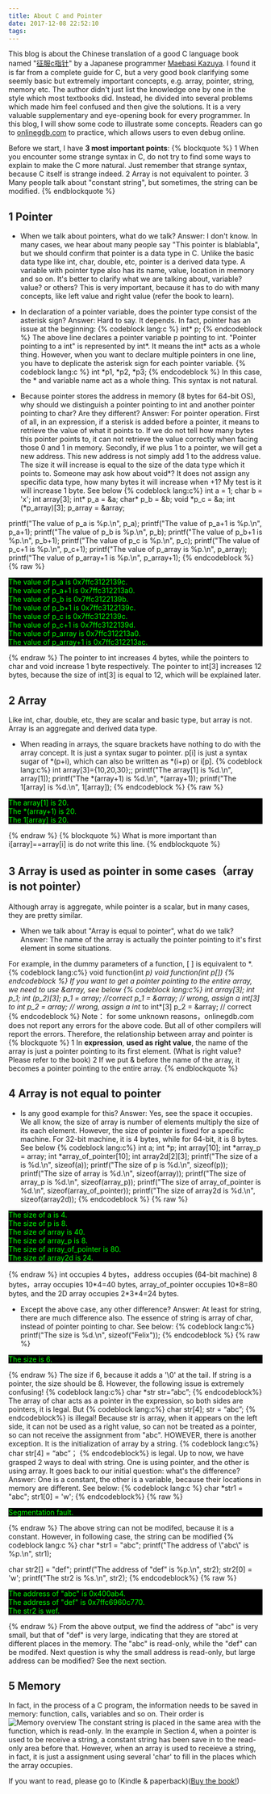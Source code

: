```yaml
---
title: About C and Pointer
date: 2017-12-08 22:52:10
tags:
---
```


This blog is about the Chinese translation of a good C language book named "[征服c指针](https://book.douban.com/subject/21317828/)" by a Japanese programmer [Maebasi Kazuya](https://www.amazon.com/Kazuya-Maebasi/e/B004LT29A0). I found it is far from a complete guide for C, but a very good book clarifying some seemly basic but extremely important concepts, e.g. array, pointer, string, memory etc. The author didn't just list the knowledge one by one in the style which most textbooks did. Instead, he divided into several problems which made him feel confused and then give the solutions. It is a very valuable supplementary and eye-opening book for every programmer. In this blog, I will show some code to illustrate some concepts. Readers can go to [onlinegdb.com](https://www.onlinegdb.com/) to practice, which allows users to even debug online.

Before we start, I have **3 most important points**:
{% blockquote %}
1 When you encounter some strange syntax in C, do not try to find some ways to explain to make the C more natural. Just remember that strange syntax, because C itself is strange indeed.
2 Array is not equivalent to pointer.
3 Many people talk about "constant string", but sometimes, the string can be modified.
{% endblockquote %}
<!-- more -->
## 1 Pointer
* When we talk about pointers, what do we talk? Answer: I don't know.
In many cases, we hear about many people say "This pointer is blablabla", but we should confirm that pointer is a data type in C. Unlike the basic data type like int, char, double, etc, pointer is a derived data type. A variable with pointer type also has its name, value, location in memory and so on. It's better to clarify what we are talking about, variable? value? or others? This is very important, because it has to do with many concepts, like left value and right value (refer the book to learn).

* In declaration of a pointer variable, does the pointer type consist of the asterisk sign? Answer: Hard to say. It depends.
In fact, pointer has an issue at the beginning:
{% codeblock lang:c %}
int* p;
{% endcodeblock %}
The above line declares a pointer variable p pointing to int. "Pointer pointing to a int" is represented by int\*. It means the int\* acts as a whole thing. However, when you want to declare multiple pointers in one line, you have to deplicate the asterisk sign for each pointer variable.
{% codeblock lang:c %}
int *p1, *p2, *p3;
{% endcodeblock %}
In this case, the \* and variable name act as a whole thing. This syntax is not natural.

* Because pointer stores the address in memory (8 bytes for 64-bit OS), why should we distinguish a pointer pointing to int and another pointer pointing to char? Are they different? Answer: For pointer operation.
First of all, in an expression, if a sterisk is added before a pointer, it means to retrieve the value of what it points to. If we do not tell how many bytes this pointer points to, it can not retrieve the value correctly when facing those 0 and 1 in memory.
Secondly, if we plus 1 to a pointer, we will get a new address. This new address is not simply add 1 to the address value. The size it will increase is equal to the size of the data type which it points to. Someone may ask how about void\*? It does not assign any specific data type, how many bytes it will increase when +1? My test is it will increase 1 byte. See below
{% codeblock lang:c%}
int  a = 1;
char b = 'x';
int array[3];
int* p_a = &a;
char* p_b = &b;
void *p_c = &a;
int (*p_array)[3];
p_array = &array;

printf("The value of p_a   is %p.\n", p_a);
printf("The value of p_a+1 is %p.\n", p_a+1);
printf("The value of p_b   is %p.\n", p_b);
printf("The value of p_b+1 is %p.\n", p_b+1);
printf("The value of p_c   is %p.\n", p_c);
printf("The value of p_c+1 is %p.\n", p_c+1);
printf("The value of p_array   is %p.\n", p_array);
printf("The value of p_array+1 is %p.\n", p_array+1);
{% endcodeblock %}
{% raw %}
<p style="background-color: #000000; color: #00FF00">
The value of p_a   is 0x7ffc3122139c.<br>
The value of p_a+1 is 0x7ffc312213a0.<br>
The value of p_b   is 0x7ffc3122139b.<br>
The value of p_b+1 is 0x7ffc3122139c.<br>
The value of p_c   is 0x7ffc3122139c.<br>
The value of p_c+1 is 0x7ffc3122139d.<br>
The value of p_array   is 0x7ffc312213a0.<br>
The value of p_array+1 is 0x7ffc312213ac.<br>
</p>
{% endraw %}
The pointer to int increases 4 bytes, while the pointers to char and void increase 1 byte respectively. The pointer to int[3] increases 12 bytes, because the size of int[3] is equal to 12, which will be explained later.

## 2 Array
Like int, char, double, etc, they are scalar and basic type, but array is not. Array is an aggregate and derived data type.
* When reading in arrays, the square brackets have nothing to do with the array concept. It is just a syntax sugar to pointer. p[i] is just a syntax sugar of \*(p+i), which can also be written as \*(i+p) or i[p].
{% codeblock lang:c%}
int array[3]={10,20,30};;
printf("The array[1] is %d.\n", array[1]);
printf("The *(array+1) is %d.\n", *(array+1));
printf("The 1[array] is %d.\n", 1[array]);
{% endcodeblock %}
{% raw %}
<p style="background-color: #000000; color: #00FF00">
The array[1] is 20.<br>
The *(array+1) is 20.<br>
The 1[array] is 20.<br>
</p>
{% endraw %}
{% blockquote %}
What is more important than i[array]==array[i] is do not write this line.
{% endblockquote %}

## 3 Array is used as pointer in some cases（array is not pointer）
Although array is aggregate, while pointer is a scalar, but in many cases, they are pretty similar.
* When we talk about "Array is equal to pointer", what do we talk? Answer: The name of the array is actually the pointer pointing to it's first element in some situations.

For example, in the dummy parameters of a function, [ ] is equivalent to \*.
{% codeblock lang:c%}
void function(int *p)
void function(int p[])
{% endcodeblock %}
If you want to get a pointer pointing to the entire array, we need to use &array, see below
{% codeblock lang:c%}
int array[3];
int *p_1;
int (*p_2)[3];
p_1 = array; //correct
p_1 = &array; // wrong, assign a int*[3] to int*
p_2 = array; // wrong, assign a int* to int*[3]
p_2 = &array; // correct
{% endcodeblock %}
Note： for some unknown reasons，onlinegdb.com does not report any errors for the above code. But all of other compilers will report the errors. Therefore, the relationship between array and pointer is
{% blockquote %}
1 In **expression**, **used as right value**, the name of the array is just a pointer pointing to its first element. (What is right value? Please refer to the book)
2 If we put & before the name of the array, it becomes a pointer pointing to the entire array.
{% endblockquote %}

## 4 Array is not equal to pointer
* Is any good example for this? Answer: Yes, see the space it occupies.
We all know, the size of array is number of elements multiply the size of its each element. However, the size of pointer is fixed for a specific machine. For 32-bit machine, it is 4 bytes, while for 64-bit, it is 8 bytes. See below
{% codeblock lang:c%}
int a;
int *p;
int array[10];
int *array_p = array;
int *array_of_pointer[10];
int array2d[2][3];
printf("The size of a is %d.\n", sizeof(a));
printf("The size of p is %d.\n", sizeof(p));
printf("The size of array is %d.\n", sizeof(array));
printf("The size of array_p is %d.\n", sizeof(array_p));
printf("The size of array_of_pointer is %d.\n", sizeof(array_of_pointer));
printf("The size of array2d is %d.\n", sizeof(array2d));
{% endcodeblock %}
{% raw %}
<p style="background-color: #000000; color: #00FF00">
The size of a is 4.<br>
The size of p is 8.<br>
The size of array is 40.<br>
The size of array_p is 8.<br>
The size of array_of_pointer is 80.<br>
The size of array2d is 24.<br>
</p>
{% endraw %}
int occupies 4 bytes，address occupies (64-bit machine) 8 bytes，array occupies 10*4=40 bytes, array_of_pointer occupies 10*8=80 bytes, and the 2D array occupies 2*3*4=24 bytes.

* Except the above case, any other difference? Answer: At least for string, there are much difference also.
The essence of string is array of char, instead of pointer pointing to char. See below:
{% codeblock lang:c%}
printf("The size is %d.\n", sizeof("Felix"));
{% endcodeblock %}
{% raw %}
<p style="background-color: #000000; color: #00FF00">
The size is 6.
</p>  
{% endraw %}
The size if 6, because it adds a '\0' at the tail. If string is a pointer, the size should be 8.
However, the following issue is extremely confusing!
{% codeblock lang:c%}
char *str
str=”abc”; 
{% endcodeblock%}
The array of char acts as a pointer in the expression, so both sides are pointers, it is legal.
But
{% codeblock lang:c%}
char str[4];
str = “abc”;
{% endcodeblock%}
is illegal! Because str is array, when it appears on the left side, it can not be used as a right value, so can not be treated as a pointer, so can not receive the assignment from "abc". HOWEVER, there is another exception. It is the initialization of array by a string.
{% codeblock lang:c%}
char str[4] = “abc”；
{% endcodeblock%}
is legal.
Up to now, we have grasped 2 ways to deal with string. One is using pointer, and the other is using array. It goes back to our initial question: what's the difference? Answer: One is a constant, the other is a variable, because their locations in memory are different. See below:
{% codeblock lang:c %}
char *str1 = "abc";
str1[0] = 'w';
{% endcodeblock%}
{% raw %}
<p style="background-color: #000000; color: #00FF00">
Segmentation fault.
</p>
{% endraw %}
The above string can not be modifed, because it is a constant. However, in following case, the string can be modified
{% codeblock lang:c %}
char *str1 = "abc";
printf("The address of \"abc\" is %p.\n", str1);

char str2[] = "def";
printf("The address of \"def\" is %p.\n", str2);
str2[0] = 'w';
printf("The str2 is %s.\n", str2);
{% endcodeblock%}
{% raw %}
<p style="background-color: #000000; color: #00FF00">
The address of "abc" is 0x400ab4.<br>
The address of "def" is 0x7ffc6960c770.<br>
The str2 is wef.<br>
</p>
{% endraw %}
From the above output, we find the address of "abc" is very small, but that of "def" is very large, indicating that they are stored at different places in the memory. The "abc" is read-only, while the "def" can be modifed. Next question is why the small address is read-only, but large address can be modified? See the next section.

## 5 Memory
In fact, in the process of a C program, the information needs to be saved in memory: function, calls, variables and so on. Their order is
![Memory overview](c-pointer-20171209/memory_en.png)
The constant string is placed in the same area with the function, which is read-only. In the example in Section 4, when a pointer is used to be receive a string, a constant string has been save in to the read-only area before that. However, when an array is used to receieve a string, in fact, it is just a assignment using several 'char' to fill in the places which the array occupies.

If you want to read, please go to (Kindle & paperback)([Buy the book!](http://www.ituring.com.cn/book/1036))